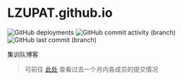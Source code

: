 # LZUPAT.github.io

![GitHub deployments](https://img.shields.io/github/deployments/LZUPAT/LZUPAT.github.io/github-pages)
![GitHub commit activity (branch)](https://img.shields.io/github/commit-activity/m/LZUPAT/LZUPAT.github.io/main)
![GitHub last commit (branch)](https://img.shields.io/github/last-commit/LZUPAT/LZUPAT.github.io/main)

集训队博客

> 可前往 [此处](https://github.com/LZUPAT/LZUPAT.github.io/graphs/contributors?from=1%2F18%2F2025) 查看过去一个月内各成员的提交情况